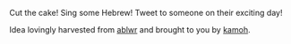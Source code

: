 Cut the cake! Sing some Hebrew! Tweet to someone on their exciting day!

Idea lovingly harvested from [ablwr](https://github.com/ablwr) and brought to you by [kamoh](https://github.com/kamoh).